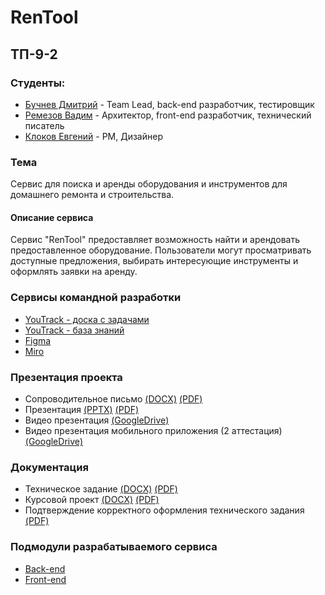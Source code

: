 # RenTool

## ТП-9-2

### Студенты:
- [Бучнев Дмитрий](https://github.com/BuchnevDmitry) - Team Lead, back-end разработчик, тестировщик
- [Ремезов Вадим](https://github.com/bitchofson) - Архитектор, front-end разработчик, технический писатель
- [Клоков Евгений](https://github.com/e9nchrv) - PM, Дизайнер
  
### Тема
Сервис для поиска и аренды оборудования и инструментов для домашнего ремонта и строительства.

#### Описание сервиса
  Сервис "RenTool" предоставляет возможность найти и арендовать предоставленное оборудование. Пользователи могут просматривать доступные предложения, выбирать интересующие инструменты и оформлять заявки на аренду.

### Сервисы командной разработки
  - [YouTrack - доска с задачами](https://rentool.youtrack.cloud/agiles/159-2/current)
  - [YouTrack - база знаний](https://rentool.youtrack.cloud/articles/RT)
  - [Figma](https://www.figma.com/file/b1cB5xFWFMcpCHpYBF1Oxz/tp-9.2?type=design&mode=design&t=Bu2FpO7ULpbCLKJd-1)
  - [Miro](https://miro.com/app/board/uXjVNpUOoUI=/)

### Презентация проекта
- Сопроводительное письмо [(DOCX)](https://github.com/BuchnevDmitry/tp-9.2/blob/main/documentation/%D0%A1%D0%BE%D0%BF%D1%80%D0%BE%D0%B2%D0%BE%D0%B4%D0%B8%D1%82%D0%B5%D0%BB%D1%8C%D0%BD%D0%BE%D0%B5%20%D0%BF%D0%B8%D1%81%D1%8C%D0%BC%D0%BE.docx) [(PDF)](https://github.com/BuchnevDmitry/tp-9.2/blob/main/documentation/%D0%A1%D0%BE%D0%BF%D1%80%D0%BE%D0%B2%D0%BE%D0%B4%D0%B8%D1%82%D0%B5%D0%BB%D1%8C%D0%BD%D0%BE%D0%B5%20%D0%BF%D0%B8%D1%81%D1%8C%D0%BC%D0%BE.pdf)
- Презентация [(PPTX)](https://github.com/BuchnevDmitry/tp-9.2/blob/main/presentation/%D0%9F%D1%80%D0%B5%D0%B7%D0%B5%D0%BD%D1%82%D0%B0%D1%86%D0%B8%D1%8F.pptx) [(PDF)](https://github.com/BuchnevDmitry/tp-9.2/blob/main/presentation/%D0%9F%D1%80%D0%B5%D0%B7%D0%B5%D0%BD%D1%82%D0%B0%D1%86%D0%B8%D1%8F.pdf)
- Видео презентация [(GoogleDrive)](https://drive.google.com/file/d/1_hr4NI8T3bHeOKWhnQ-OMMlze1tIbaeU/view?usp=sharing)
- Видео презентация мобильного приложения (2 аттестация) [(GoogleDrive)](https://drive.google.com/file/d/1jcSJ666L3rnGGGccTFjXU1-65Fo3_WNh/view)

### Документация
- Техническое задание [(DOCX)](https://github.com/BuchnevDmitry/tp-9.2/blob/main/documentation/%D0%A2%D0%B5%D1%85%D0%BD%D0%B8%D1%87%D0%B5%D1%81%D0%BA%D0%BE%D0%B5%20%D0%B7%D0%B0%D0%B4%D0%B0%D0%BD%D0%B8%D0%B5.docx) [(PDF)](https://github.com/BuchnevDmitry/tp-9.2/blob/main/documentation/%D0%A2%D0%B5%D1%85%D0%BD%D0%B8%D1%87%D0%B5%D1%81%D0%BA%D0%BE%D0%B5%20%D0%B7%D0%B0%D0%B4%D0%B0%D0%BD%D0%B8%D0%B5.pdf)
- Курсовой проект [(DOCX)](https://github.com/BuchnevDmitry/tp-9.2/blob/main/documentation/Курсовой%20проект.docx) [(PDF)](https://github.com/BuchnevDmitry/tp-9.2/blob/main/documentation/Курсовой%20проект.pdf)
- Подтверждение корректного оформления технического задания [(PDF)](https://github.com/BuchnevDmitry/tp-9.2/blob/main/documentation/%D0%9E%D1%84%D0%BE%D1%80%D0%BC%D0%B8%D1%82%D0%B5%D0%BB%D1%8C%D1%81%D0%BA%D0%B8%D0%B5%20%D0%B7%D0%B0%D0%B4%D0%B0%D1%87%D0%B8.pdf)

### Подмодули разрабатываемого сервиса
- [Back-end](https://github.com/BuchnevDmitry/backend-9.2)
- [Front-end](https://github.com/BuchnevDmitry/mobile-9.2)
